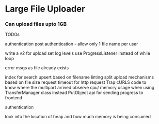 # Large File Uploader
### Can upload files upto 1GB

TODOs

authentication
post authentication - allow only 1 file name per user


write a v2 for upload
set log levels
use ProgressListener instead of while loop

error msgs as file already exists

index for search
upsert based on filename
linting
split upload mechanisms based on file size
request timeout for http request
Trap cURLS
code to know where the multipart arrived
observe cpu/ memory usage when using TransferManager class instead PutObject
api for sending progress to frontend

authentication

look into the location of heap and how much memory is being consumed
